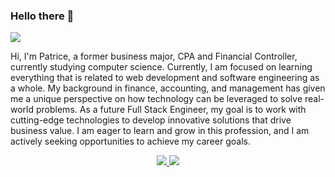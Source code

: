 ### Hello there 👋

<img src="https://media2.giphy.com/media/xTiIzJSKB4l7xTouE8/giphy.gif?cid=6c09b952ovcolnmazlbhrrdhtm5z0xtmyie8vmq0v9ve0no6&rid=giphy.gif&ct=g" style="display: block; margin: 0 auto;">


<!--
**psopsopso/psopsopso** is a ✨ _special_ ✨ repository because its `README.md` (this file) appears on your GitHub profile.

Here are some ideas to get you started:

- 🔭 I’m currently working on ...
- 🌱 I’m currently learning ...
- 👯 I’m looking to collaborate on ...
- 🤔 I’m looking for help with ...
- 💬 Ask me about ...
- 📫 How to reach me: ...
- 😄 Pronouns: ...
- ⚡ Fun fact: ...
-->

Hi, I'm Patrice, a former business major, CPA and Financial Controller, currently studying computer science. Currently, I am focused on learning everything that is related to web development and software engineering as a whole. My background in finance, accounting, and management has given me a unique perspective on how technology can be leveraged to solve real-world problems. As a future Full Stack Engineer, my goal is to work with cutting-edge technologies to develop innovative solutions that drive business value. I am eager to learn and grow in this profession, and I am actively seeking opportunities to achieve my career goals.

<div align="center">
  <a href="mailto:patrice.sorrant@gmail.com">
    <img src="https://img.shields.io/badge/Gmail-D14836?style=for-the-badge&logo=gmail&logoColor=white" />
  </a>
  <a href="https://www.linkedin.com/in/patrice-sorrant-9844501b3/">
    <img src="https://img.shields.io/badge/LinkedIn-0077B5?style=for-the-badge&logo=linkedin&logoColor=white" />
  </a>
</div>




